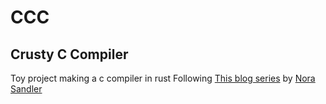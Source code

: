 # CCC
## Crusty C Compiler
Toy project making a c compiler in rust 
Following [This blog series](https://norasandler.com/2017/11/29/Write-a-Compiler.html) by [Nora Sandler](https://github.com/nlsandler)